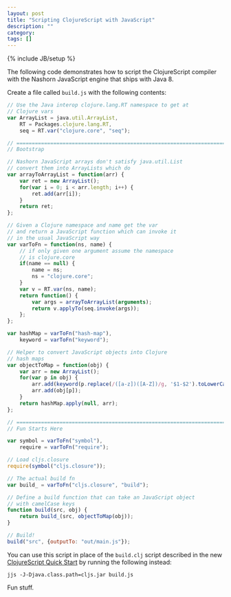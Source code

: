 ```yaml
---
layout: post
title: "Scripting ClojureScript with JavaScript"
description: ""
category: 
tags: []
---
```

{% include JB/setup %}

The following code demonstrates how to script the ClojureScript
compiler with the Nashorn JavaScript engine that ships with Java 8.

Create a file called `build.js` with the following contents:

```js
// Use the Java interop clojure.lang.RT namespace to get at 
// Clojure vars
var ArrayList = java.util.ArrayList,
    RT = Packages.clojure.lang.RT,
    seq = RT.var("clojure.core", "seq");

// ================================================================================
// Bootstrap

// Nashorn JavaScript arrays don't satisfy java.util.List
// convert them into ArrayLists which do
var arrayToArrayList = function(arr) {
    var ret = new ArrayList();
    for(var i = 0; i < arr.length; i++) {
        ret.add(arr[i]);
    }
    return ret;
};

// Given a Clojure namespace and name get the var
// and return a JavaScript function which can invoke it
// in the usual JavaScript way
var varToFn = function(ns, name) {
    // if only given one argument assume the namespace
    // is clojure.core
    if(name == null) {
        name = ns;
        ns = "clojure.core";
    }
    var v = RT.var(ns, name);
    return function() {
        var args = arrayToArrayList(arguments);
        return v.applyTo(seq.invoke(args));
    };
};

var hashMap = varToFn("hash-map"),
    keyword = varToFn("keyword");

// Helper to convert JavaScript objects into Clojure
// hash maps
var objectToMap = function(obj) {
    var arr = new ArrayList();
    for(var p in obj) {
        arr.add(keyword(p.replace(/([a-z])([A-Z])/g, '$1-$2').toLowerCase()));
        arr.add(obj[p]);
    }
    return hashMap.apply(null, arr);
};

// =============================================================================
// Fun Starts Here

var symbol = varToFn("symbol"),
    require = varToFn("require");

// Load cljs.closure
require(symbol("cljs.closure"));

// The actual build fn
var build_ = varToFn("cljs.closure", "build");

// Define a build function that can take an JavaScript object
// with camelCase keys
function build(src, obj) {
    return build_(src, objectToMap(obj));
}

// Build!
build("src", {outputTo: "out/main.js"});
```

You can use this script in place of the `build.clj` script described
in the new
[ClojureScript Quick Start](https://github.com/clojure/clojurescript/wiki/Quick-Start)
by running the following instead:

```
jjs -J-Djava.class.path=cljs.jar build.js
```

Fun stuff.
